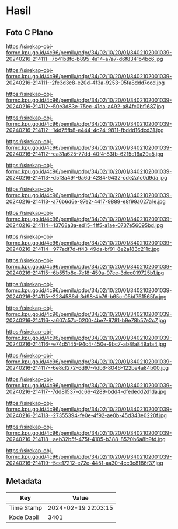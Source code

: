 # Hasil

## Foto C Plano

https://sirekap-obj-formc.kpu.go.id/4c96/pemilu/pdpr/34/02/10/20/01/3402102001039-20240216-214111--7b41b8f6-b895-4a14-a7a7-d6f8341b4bc6.jpg

https://sirekap-obj-formc.kpu.go.id/4c96/pemilu/pdpr/34/02/10/20/01/3402102001039-20240216-214111--2fe3d3c8-e20d-4f3a-9253-05fa8ddd7ccd.jpg

https://sirekap-obj-formc.kpu.go.id/4c96/pemilu/pdpr/34/02/10/20/01/3402102001039-20240216-214112--50e3d83e-75ec-41da-a492-a84fc0bf1687.jpg

https://sirekap-obj-formc.kpu.go.id/4c96/pemilu/pdpr/34/02/10/20/01/3402102001039-20240216-214112--14d75fb8-e444-4c24-9811-fbddd16dcd31.jpg

https://sirekap-obj-formc.kpu.go.id/4c96/pemilu/pdpr/34/02/10/20/01/3402102001039-20240216-214112--ea31a625-77dd-40f4-83fb-6215e16a29a5.jpg

https://sirekap-obj-formc.kpu.go.id/4c96/pemilu/pdpr/34/02/10/20/01/3402102001039-20240216-214113--d5f3a491-9a6d-4284-9432-cde2a1c0d9da.jpg

https://sirekap-obj-formc.kpu.go.id/4c96/pemilu/pdpr/34/02/10/20/01/3402102001039-20240216-214113--a76b6d6e-97e2-4417-9889-e8f99a027a1e.jpg

https://sirekap-obj-formc.kpu.go.id/4c96/pemilu/pdpr/34/02/10/20/01/3402102001039-20240216-214114--13768a3a-ed15-4ff5-a1ae-0737e56095bd.jpg

https://sirekap-obj-formc.kpu.go.id/4c96/pemilu/pdpr/34/02/10/20/01/3402102001039-20240216-214114--977adf7d-ff43-49da-bf91-8e2a183c211c.jpg

https://sirekap-obj-formc.kpu.go.id/4c96/pemilu/pdpr/34/02/10/20/01/3402102001039-20240216-214115--6b551b8e-7e18-459a-97ee-3dec019725b1.jpg

https://sirekap-obj-formc.kpu.go.id/4c96/pemilu/pdpr/34/02/10/20/01/3402102001039-20240216-214115--2284586d-3d98-4b76-b65c-05bf761565fa.jpg

https://sirekap-obj-formc.kpu.go.id/4c96/pemilu/pdpr/34/02/10/20/01/3402102001039-20240216-214116--a607c57c-0200-4be7-9781-b9e78b57e2c7.jpg

https://sirekap-obj-formc.kpu.go.id/4c96/pemilu/pdpr/34/02/10/20/01/3402102001039-20240216-214116--e74d5145-94c4-450e-9bc7-ab8fa849afa4.jpg

https://sirekap-obj-formc.kpu.go.id/4c96/pemilu/pdpr/34/02/10/20/01/3402102001039-20240216-214117--6e8cf272-6d97-4db6-8046-122be4a84b00.jpg

https://sirekap-obj-formc.kpu.go.id/4c96/pemilu/pdpr/34/02/10/20/01/3402102001039-20240216-214117--7dd81537-dc66-4289-bdd4-dfededd2d1da.jpg

https://sirekap-obj-formc.kpu.go.id/4c96/pemilu/pdpr/34/02/10/20/01/3402102001039-20240216-214118--27355394-fe0e-4f92-ae0b-45d343e0220f.jpg

https://sirekap-obj-formc.kpu.go.id/4c96/pemilu/pdpr/34/02/10/20/01/3402102001039-20240216-214118--aeb32b5f-475f-4105-b388-8520b6a8b9fd.jpg

https://sirekap-obj-formc.kpu.go.id/4c96/pemilu/pdpr/34/02/10/20/01/3402102001039-20240216-214119--5ce17212-e72e-4451-aa30-4cc3c8186f37.jpg


## Metadata

| Key        | Value               |
| ---------- | ------------------- |
| Time Stamp | 2024-02-19 22:03:15 |
| Kode Dapil | 3401                |



